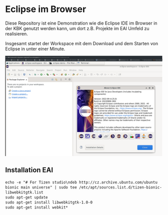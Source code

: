 # Eclipse im Browser

Diese Repository ist eine Demonstration wie die Eclipse IDE im Browser in der KBK genutzt werden kann, um dort z.B. Projekte im EAI Umfeld zu realisieren.

Insgesamt startet der Workspace mit dem Download und dem Starten von Eclipse in unter einer Minute.

![](./assets/eclipse.png)

## Installation EAI

```
echo -e "# For Tizen studio\ndeb http://cz.archive.ubuntu.com/ubuntu bionic main universe" | sudo tee /etc/apt/sources.list.d/tizen-bionic-libwebkitgtk.list
sudo apt-get update
sudo apt-get install libwebkitgtk-1.0-0
sudo apt-get install webkit*
```
